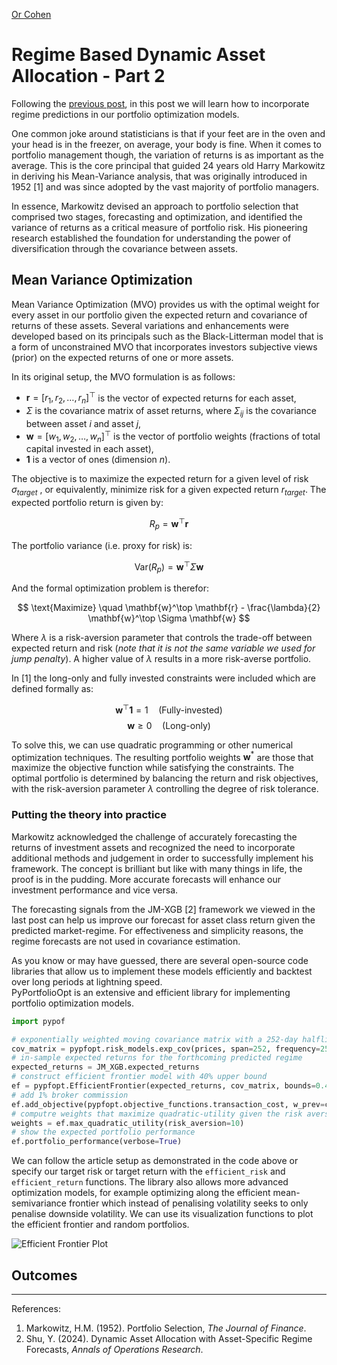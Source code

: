 [Or Cohen](/index.html)
# Regime Based Dynamic Asset Allocation - Part 2

Following the [previous post](posts/rsaa1.html), in this post we will learn how to incorporate regime predictions in our portfolio optimization models.

One common joke around statisticians is that if your feet are in the oven and your head is in the freezer, on average, your body is fine. When it comes to portfolio management though, the variation of returns is as important as the average. This is the core principal that guided 24 years old Harry Markowitz in deriving his Mean-Variance analysis, that was originally introduced in 1952 [1] and was since adopted by the vast majority of portfolio managers.

In essence, Markowitz devised an approach to portfolio selection that comprised two stages, forecasting and optimization, and identified the variance of returns as a critical measure of portfolio risk. His pioneering research established the foundation for understanding the power of diversification through the covariance between assets.

## Mean Variance Optimization 

Mean Variance Optimization (MVO) provides us with the optimal weight for every asset in our portfolio given the expected return and covariance of returns of these assets. Several variations and enhancements were developed based on its principals such as the Black-Litterman model that is a form of unconstrained MVO that incorporates investors subjective views (prior) on the expected returns of one or more assets. 

In its original setup, the MVO formulation is as follows:

- $\mathbf{r} = [r_1, r_2, \dots, r_n]^\top$ is the vector of expected returns for each asset,
- $\Sigma$ is the covariance matrix of asset returns, where $\Sigma_{ij}$ is the covariance between asset $i$ and asset $j$,
- $\mathbf{w} = [w_1, w_2, \dots, w_n]^\top$ is the vector of portfolio weights (fractions of total capital invested in each asset),
- $\mathbf{1}$ is a vector of ones (dimension $n$).

The objective is to maximize the expected return for a given level of risk $\sigma_{target}$ , or equivalently, minimize risk for a given expected return $r_{target}$. The expected portfolio return is given by:

$$
R_p = \mathbf{w}^\top \mathbf{r}
$$

The portfolio variance (i.e. proxy for risk) is:

$$
\text{Var}(R_p) = \mathbf{w}^\top \Sigma \mathbf{w}
$$

And the formal optimization problem is therefor:

$$
\text{Maximize} \quad \mathbf{w}^\top \mathbf{r} - \frac{\lambda}{2} \mathbf{w}^\top \Sigma \mathbf{w}
$$

Where $\lambda$ is a risk-aversion parameter that controls the trade-off between expected return and risk (_note that it is not the same variable we used for jump penalty_). A higher value of $\lambda$ results in a more risk-averse portfolio.

In [1] the long-only and fully invested constraints were included which are defined formally as:

$$
\mathbf{w}^\top \mathbf{1} = 1 \quad \text{(Fully-invested)}
$$
$$
\mathbf{w} \geq 0 \quad \text{(Long-only)}
$$

To solve this, we can use quadratic programming or other numerical optimization techniques. The resulting portfolio weights $\mathbf{w}^*$ are those that maximize the objective function while satisfying the constraints. The optimal portfolio is determined by balancing the return and risk objectives, with the risk-aversion parameter $\lambda$ controlling the degree of risk tolerance.

### Putting the theory into practice
Markowitz acknowledged the challenge of accurately forecasting the returns of investment assets and recognized the need to incorporate additional methods and judgement in order to successfully implement his framework. The concept is brilliant but like with many things in life, the proof is in the pudding. More accurate forecasts will enhance our investment performance and vice versa. 

The forecasting signals from the JM-XGB [2] framework we viewed in the last post can help us improve our forecast for asset class return given the predicted market-regime. For effectiveness and simplicity reasons, the regime forecasts are not used in covariance estimation.

As you know or may have guessed, there are several open-source code libraries that allow us to implement these models efficiently and backtest over long periods at lightning speed.  
PyPortfolioOpt is an extensive and efficient library for implementing portfolio optimization models. 

```python
import pypof

# exponentially weighted moving covariance matrix with a 252-day halflife
cov_matrix = pypfopt.risk_models.exp_cov(prices, span=252, frequency=252, log_returns=True)
# in-sample expected returns for the forthcoming predicted regime
expected_returns = JM_XGB.expected_returns
# construct efficient frontier model with 40% upper bound
ef = pypfopt.EfficientFrontier(expected_returns, cov_matrix, bounds=0.4)
# add 1% broker commission
ef.add_objective(pypfopt.objective_functions.transaction_cost, w_prev=current_weight, k=0.01)
# computre weights that maximize quadratic-utility given the risk aversion (lambda = 10)
weights = ef.max_quadratic_utility(risk_aversion=10)
# show the expected portfolio performance
ef.portfolio_performance(verbose=True)
```

We can follow the article setup as demonstrated in the code above or specify our target risk or target return with the ``efficient_risk`` and ``efficient_return`` functions. The library also allows more advanced optimization models, for example optimizing along the efficient mean-semivariance frontier which instead of penalising volatility seeks to only penalise downside volatility. We can use its visualization functions to plot the efficient frontier and random portfolios.

![Efficient Frontier Plot](rsaa5.png)

## Outcomes

___
References:
1. Markowitz, H.M. (1952). Portfolio Selection, _The Journal of Finance_.
2. Shu, Y. (2024). Dynamic Asset Allocation with Asset-Specific Regime Forecasts, _Annals of Operations Research_.

